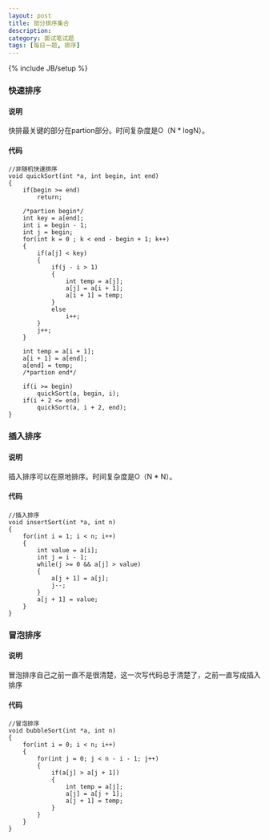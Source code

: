 ```yaml
---
layout: post
title: 部分排序集合
description: 
category: 面试笔试题
tags: [每日一题, 排序]
---
```

{% include JB/setup %}

### 快速排序


#### 说明
快排最关键的部分在partion部分。时间复杂度是O（N * logN）。


#### 代码
	//非随机快速排序
	void quickSort(int *a, int begin, int end)
	{
		if(begin >= end)
			return;
	
		/*partion begin*/
		int key = a[end];
		int i = begin - 1;
		int j = begin;
		for(int k = 0 ; k < end - begin + 1; k++)
		{
			if(a[j] < key)
			{
				if(j - i > 1)
				{
					int temp = a[j];
					a[j] = a[i + 1];
					a[i + 1] = temp;
				}
				else
					i++;
			}
			j++;
		}
	
		int temp = a[i + 1];
		a[i + 1] = a[end];
		a[end] = temp;
		/*partion end*/
	
		if(i >= begin)
			quickSort(a, begin, i);
		if(i + 2 <= end)
			quickSort(a, i + 2, end);
	}



### 插入排序


#### 说明
插入排序可以在原地排序。时间复杂度是O（N * N）。


#### 代码
	//插入排序
	void insertSort(int *a, int n)
	{
		for(int i = 1; i < n; i++)
		{
			int value = a[i];
			int j = i - 1;
			while(j >= 0 && a[j] > value)
			{
				a[j + 1] = a[j];
				j--;
			}
			a[j + 1] = value;
		}
	}



### 冒泡排序


#### 说明
冒泡排序自己之前一直不是很清楚，这一次写代码总于清楚了，之前一直写成插入排序


#### 代码
	//冒泡排序
	void bubbleSort(int *a, int n)
	{
		for(int i = 0; i < n; i++)
		{
			for(int j = 0; j < n - i - 1; j++)
			{
				if(a[j] > a[j + 1])
				{
					int temp = a[j];
					a[j] = a[j + 1];
					a[j + 1] = temp;
				}
			}
		}
	}
